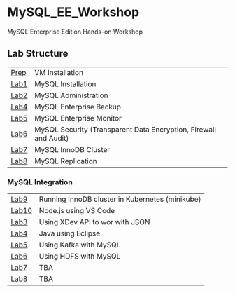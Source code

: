 # MySQL_EE_Workshop
MySQL Enterprise Edition Hands-on Workshop
## Lab Structure
|  | |
| ------------- | ------------------------------------------------------- |
| [Prep](Prep) | VM Installation
| [Lab1](Lab1) | MySQL Installation
| [Lab2](Lab2) | MySQL Administration     
| [Lab4](Lab4) | MySQL Enterprise Backup
| [Lab5](Lab5) | MySQL Enterprise Monitor
| [Lab6](Lab6) | MySQL Security (Transparent Data Encryption, Firewall and Audit)
| [Lab7](Lab7) | MySQL InnoDB Cluster
| [Lab8](Lab8) | MySQL Replication

### MySQL Integration
|  | |
| ------------- | ------------------------------------------------------- |
| [Lab9](Lab9) | Running InnoDB cluster in Kubernetes (minikube)
| [Lab10](Lab10) | Node.js using VS Code    
| [Lab3](Lab3) | Using XDev API to wor with JSON
| [Lab4](Lab4) | Java using Eclipse
| [Lab5](Lab5) | Using Kafka with MySQL
| [Lab6](Lab6) | Using HDFS with MySQL
| [Lab7](Lab7) | TBA
| [Lab8](Lab8) | TBA

